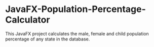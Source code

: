 # JavaFX-Population-Percentage-Calculator
This JavaFX project calculates the male, female and child population percentage of any state in the database.
